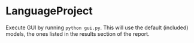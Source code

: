 # LanguageProject

Execute GUI by running `python gui.py`. This will use the default (included) models, the ones listed in the results section of the report.
